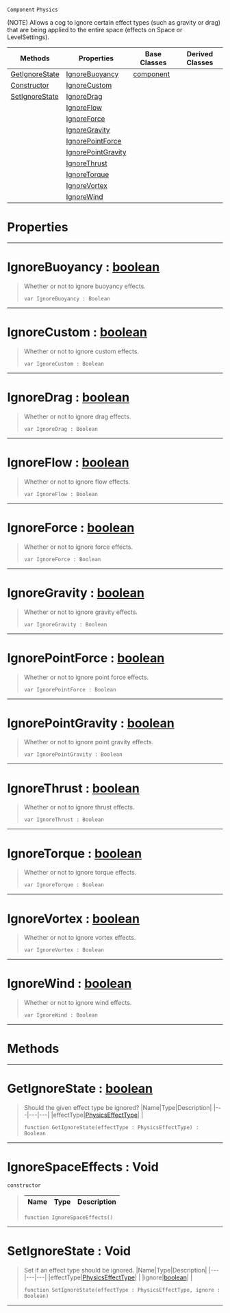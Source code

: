  `Component` `Physics`



(NOTE) Allows a cog to ignore certain effect types (such as gravity or drag) that are being applied to the entire space (effects on Space or LevelSettings).

|Methods|Properties|Base Classes|Derived Classes|
|---|---|---|---|
|[ GetIgnoreState](https://github.com/zeroengineteam/ZeroDocs/blob/master/code_reference/class_reference/ignorespaceeffects.markdown#getignorestate-zero-engi)|[ IgnoreBuoyancy](https://github.com/zeroengineteam/ZeroDocs/blob/master/code_reference/class_reference/ignorespaceeffects.markdown#ignorebuoyancy-zero-engi)|[component](https://github.com/zeroengineteam/ZeroDocs/blob/master/code_reference/class_reference/component.markdown)| |
|[ Constructor](https://github.com/zeroengineteam/ZeroDocs/blob/master/code_reference/class_reference/ignorespaceeffects.markdown#ignorespaceeffects-void)|[ IgnoreCustom](https://github.com/zeroengineteam/ZeroDocs/blob/master/code_reference/class_reference/ignorespaceeffects.markdown#ignorecustom-zero-engine)| | |
|[ SetIgnoreState](https://github.com/zeroengineteam/ZeroDocs/blob/master/code_reference/class_reference/ignorespaceeffects.markdown#setignorestate-void)|[ IgnoreDrag](https://github.com/zeroengineteam/ZeroDocs/blob/master/code_reference/class_reference/ignorespaceeffects.markdown#ignoredrag-zero-engine-d)| | |
| |[ IgnoreFlow](https://github.com/zeroengineteam/ZeroDocs/blob/master/code_reference/class_reference/ignorespaceeffects.markdown#ignoreflow-zero-engine-d)| | |
| |[ IgnoreForce](https://github.com/zeroengineteam/ZeroDocs/blob/master/code_reference/class_reference/ignorespaceeffects.markdown#ignoreforce-zero-engine)| | |
| |[ IgnoreGravity](https://github.com/zeroengineteam/ZeroDocs/blob/master/code_reference/class_reference/ignorespaceeffects.markdown#ignoregravity-zero-engin)| | |
| |[ IgnorePointForce](https://github.com/zeroengineteam/ZeroDocs/blob/master/code_reference/class_reference/ignorespaceeffects.markdown#ignorepointforce-zero-en)| | |
| |[ IgnorePointGravity](https://github.com/zeroengineteam/ZeroDocs/blob/master/code_reference/class_reference/ignorespaceeffects.markdown#ignorepointgravity-zero)| | |
| |[ IgnoreThrust](https://github.com/zeroengineteam/ZeroDocs/blob/master/code_reference/class_reference/ignorespaceeffects.markdown#ignorethrust-zero-engine)| | |
| |[ IgnoreTorque](https://github.com/zeroengineteam/ZeroDocs/blob/master/code_reference/class_reference/ignorespaceeffects.markdown#ignoretorque-zero-engine)| | |
| |[ IgnoreVortex](https://github.com/zeroengineteam/ZeroDocs/blob/master/code_reference/class_reference/ignorespaceeffects.markdown#ignorevortex-zero-engine)| | |
| |[ IgnoreWind](https://github.com/zeroengineteam/ZeroDocs/blob/master/code_reference/class_reference/ignorespaceeffects.markdown#ignorewind-zero-engine-d)| | |


 #  Properties


---  
 #  IgnoreBuoyancy : [boolean](https://github.com/zeroengineteam/ZeroDocs/blob/master/code_reference/nada_base_types/boolean.markdown)

> Whether or not to ignore buoyancy effects.
> ``` lang=cpp, name=Nada
> var IgnoreBuoyancy : Boolean


---  
 #  IgnoreCustom : [boolean](https://github.com/zeroengineteam/ZeroDocs/blob/master/code_reference/nada_base_types/boolean.markdown)

> Whether or not to ignore custom effects.
> ``` lang=cpp, name=Nada
> var IgnoreCustom : Boolean


---  
 #  IgnoreDrag : [boolean](https://github.com/zeroengineteam/ZeroDocs/blob/master/code_reference/nada_base_types/boolean.markdown)

> Whether or not to ignore drag effects.
> ``` lang=cpp, name=Nada
> var IgnoreDrag : Boolean


---  
 #  IgnoreFlow : [boolean](https://github.com/zeroengineteam/ZeroDocs/blob/master/code_reference/nada_base_types/boolean.markdown)

> Whether or not to ignore flow effects.
> ``` lang=cpp, name=Nada
> var IgnoreFlow : Boolean


---  
 #  IgnoreForce : [boolean](https://github.com/zeroengineteam/ZeroDocs/blob/master/code_reference/nada_base_types/boolean.markdown)

> Whether or not to ignore force effects.
> ``` lang=cpp, name=Nada
> var IgnoreForce : Boolean


---  
 #  IgnoreGravity : [boolean](https://github.com/zeroengineteam/ZeroDocs/blob/master/code_reference/nada_base_types/boolean.markdown)

> Whether or not to ignore gravity effects.
> ``` lang=cpp, name=Nada
> var IgnoreGravity : Boolean


---  
 #  IgnorePointForce : [boolean](https://github.com/zeroengineteam/ZeroDocs/blob/master/code_reference/nada_base_types/boolean.markdown)

> Whether or not to ignore point force effects.
> ``` lang=cpp, name=Nada
> var IgnorePointForce : Boolean


---  
 #  IgnorePointGravity : [boolean](https://github.com/zeroengineteam/ZeroDocs/blob/master/code_reference/nada_base_types/boolean.markdown)

> Whether or not to ignore point gravity effects.
> ``` lang=cpp, name=Nada
> var IgnorePointGravity : Boolean


---  
 #  IgnoreThrust : [boolean](https://github.com/zeroengineteam/ZeroDocs/blob/master/code_reference/nada_base_types/boolean.markdown)

> Whether or not to ignore thrust effects.
> ``` lang=cpp, name=Nada
> var IgnoreThrust : Boolean


---  
 #  IgnoreTorque : [boolean](https://github.com/zeroengineteam/ZeroDocs/blob/master/code_reference/nada_base_types/boolean.markdown)

> Whether or not to ignore torque effects.
> ``` lang=cpp, name=Nada
> var IgnoreTorque : Boolean


---  
 #  IgnoreVortex : [boolean](https://github.com/zeroengineteam/ZeroDocs/blob/master/code_reference/nada_base_types/boolean.markdown)

> Whether or not to ignore vortex effects.
> ``` lang=cpp, name=Nada
> var IgnoreVortex : Boolean


---  
 #  IgnoreWind : [boolean](https://github.com/zeroengineteam/ZeroDocs/blob/master/code_reference/nada_base_types/boolean.markdown)

> Whether or not to ignore wind effects.
> ``` lang=cpp, name=Nada
> var IgnoreWind : Boolean


---  
 #  Methods


---  
 #  GetIgnoreState : [boolean](https://github.com/zeroengineteam/ZeroDocs/blob/master/code_reference/nada_base_types/boolean.markdown)

> Should the given effect type be ignored?
> |Name|Type|Description|
> |---|---|---|
> |effectType|[PhysicsEffectType](https://github.com/zeroengineteam/ZeroDocs/blob/master/code_reference/enum_reference.markdown#physicseffecttype)| |
> ``` lang=cpp, name=Nada
> function GetIgnoreState(effectType : PhysicsEffectType) : Boolean
> ``` 


---  
 #  IgnoreSpaceEffects : Void

 `constructor`

> 
> |Name|Type|Description|
> |---|---|---|
> ``` lang=cpp, name=Nada
> function IgnoreSpaceEffects()
> ``` 


---  
 #  SetIgnoreState : Void

> Set if an effect type should be ignored.
> |Name|Type|Description|
> |---|---|---|
> |effectType|[PhysicsEffectType](https://github.com/zeroengineteam/ZeroDocs/blob/master/code_reference/enum_reference.markdown#physicseffecttype)| |
> |ignore|[boolean](https://github.com/zeroengineteam/ZeroDocs/blob/master/code_reference/nada_base_types/boolean.markdown)| |
> ``` lang=cpp, name=Nada
> function SetIgnoreState(effectType : PhysicsEffectType, ignore : Boolean)
> ``` 


---  
 

 
